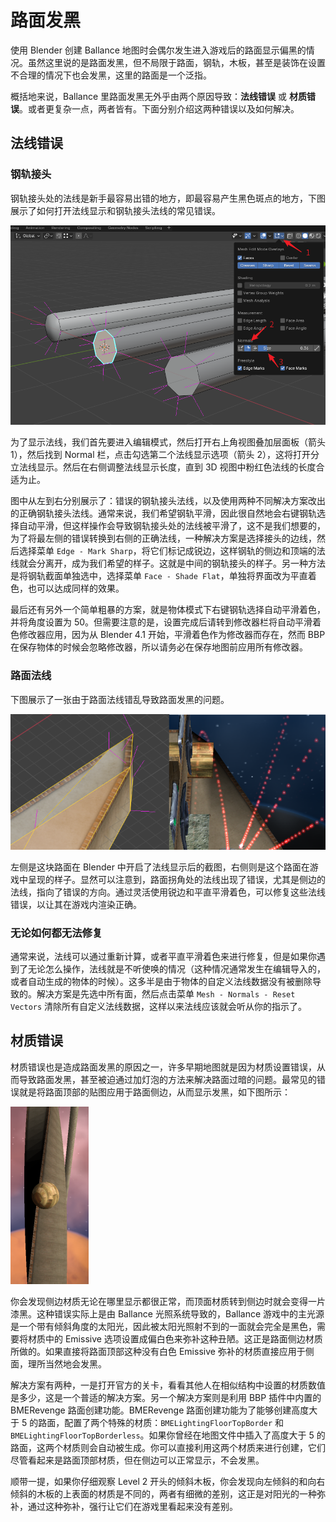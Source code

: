 # 路面发黑

使用 Blender 创建 Ballance 地图时会偶尔发生进入游戏后的路面显示偏黑的情况。虽然这里说的是路面发黑，但不局限于路面，钢轨，木板，甚至是装饰在设置不合理的情况下也会发黑，这里的路面是一个泛指。

概括地来说，Ballance 里路面发黑无外乎由两个原因导致：**法线错误** 或 **材质错误**。或者更复杂一点，两者皆有。下面分别介绍这两种错误以及如何解决。

## 法线错误

### 钢轨接头

钢轨接头处的法线是新手最容易出错的地方，即最容易产生黑色斑点的地方，下图展示了如何打开法线显示和钢轨接头法线的常见错误。

![rail_cap_normal](../../../imgs/rail_cap_normal.png)

为了显示法线，我们首先要进入编辑模式，然后打开右上角视图叠加层面板（箭头 1），然后找到 Normal 栏，点击勾选第二个法线显示选项（箭头 2），这将打开分立法线显示。然后在右侧调整法线显示长度，直到 3D 视图中粉红色法线的长度合适为止。

图中从左到右分别展示了：错误的钢轨接头法线，以及使用两种不同解决方案改出的正确钢轨接头法线。通常来说，我们希望钢轨平滑，因此很自然地会右键钢轨选择自动平滑，但这样操作会导致钢轨接头处的法线被平滑了，这不是我们想要的，为了将最左侧的错误转换到右侧的正确法线，一种解决方案是选择接头的边线，然后选择菜单 `Edge - Mark Sharp`，将它们标记成锐边，这样钢轨的侧边和顶端的法线就会分离开，成为我们希望的样子。这就是中间的钢轨接头的样子。另一种方法是将钢轨截面单独选中，选择菜单 `Face - Shade Flat`，单独将界面改为平直着色，也可以达成同样的效果。

最后还有另外一个简单粗暴的方案，就是物体模式下右键钢轨选择自动平滑着色，并将角度设置为 50。但需要注意的是，设置完成后请转到修改器栏将自动平滑着色修改器应用，因为从 Blender 4.1 开始，平滑着色作为修改器而存在，然而 BBP 在保存物体的时候会忽略修改器，所以请务必在保存地图前应用所有修改器。

### 路面法线

下图展示了一张由于路面法线错乱导致路面发黑的问题。

![black_floor](../../../imgs/black_floor.png)

左侧是这块路面在 Blender 中开启了法线显示后的截图，右侧则是这个路面在游戏中呈现的样子。显然可以注意到，路面拐角处的法线出现了错误，尤其是侧边的法线，指向了错误的方向。通过灵活使用锐边和平直平滑着色，可以修复这些法线错误，以让其在游戏内渲染正确。

### 无论如何都无法修复

通常来说，法线可以通过重新计算，或者平直平滑着色来进行修复，但是如果你遇到了无论怎么操作，法线就是不听使唤的情况（这种情况通常发生在编辑导入的，或者自动生成的物体的时候）。这多半是由于物体的自定义法线数据没有被删除导致的。解决方案是先选中所有面，然后点击菜单 `Mesh - Normals - Reset Vectors` 清除所有自定义法线数据，这样以来法线应该就会听从你的指示了。

## 材质错误

材质错误也是造成路面发黑的原因之一，许多早期地图就是因为材质设置错误，从而导致路面发黑，甚至被迫通过加灯泡的方法来解决路面过暗的问题。最常见的错误就是将路面顶部的贴图应用于路面侧边，从而显示发黑，如下图所示：

![black_side](../../../imgs/black_side.png)

你会发现侧边材质无论在哪里显示都很正常，而顶面材质转到侧边时就会变得一片漆黑。这种错误实际上是由 Ballance 光照系统导致的，Ballance 游戏中的主光源是一个带有倾斜角度的太阳光，因此被太阳光照射不到的一面就会完全是黑色，需要将材质中的 Emissive 选项设置成偏白色来弥补这种丑陋。这正是路面侧边材质所做的。如果直接将路面顶部这种没有白色 Emissive 弥补的材质直接应用于侧面，理所当然地会发黑。

解决方案有两种，一是打开官方的关卡，看看其他人在相似结构中设置的材质数值是多少，这是一个普适的解决方案。另一个解决方案则是利用 BBP 插件中内置的 BMERevenge 路面创建功能。BMERevenge 路面创建功能为了能够创建高度大于 5 的路面，配置了两个特殊的材质：`BMELightingFloorTopBorder` 和 `BMELightingFloorTopBorderless`。如果你曾经在地图文件中插入了高度大于 5 的路面，这两个材质则会自动被生成。你可以直接利用这两个材质来进行创建，它们尽管看起来是路面顶部材质，但在侧边可以正常显示，不会发黑。

顺带一提，如果你仔细观察 Level 2 开头的倾斜木板，你会发现向左倾斜的和向右倾斜的木板的上表面的材质是不同的，两者有细微的差别，这正是对阳光的一种弥补，通过这种弥补，强行让它们在游戏里看起来没有差别。
